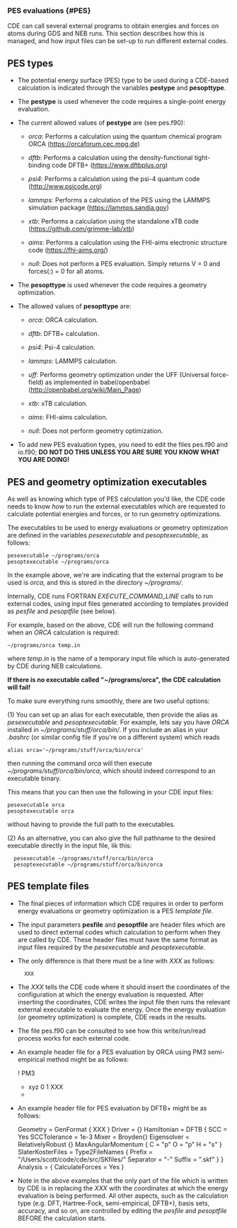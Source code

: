 ### PES evaluations {#PES}

CDE can call several external programs to obtain energies and forces on atoms during GDS and NEB runs. This section describes how this is managed, and how input files can be set-up to run different external codes.

## PES types

- The potential energy surface (PES) type to be used during a CDE-based calculation is indicated through the variables **pestype** and **pesopttype**.

- The **pestype** is used whenever the code requires a single-point energy evaluation.

- The current allowed values of **pestype** are (see pes.f90):
	- *orca*: Performs a calculation using the quantum chemical program ORCA (https://orcaforum.cec.mpg.de)

	- *dftb*: Performs a calculation using the density-functional tight-binding code DFTB+ (https://www.dftbplus.org)

	- *psi4*: Performs a calculation using the psi-4 quantum code (http://www.psicode.org)

	- *lammps*: Performs a calculation of the PES using the LAMMPS simulation package (https://lammps.sandia.gov)

	- *xtb*: Performs a calculation using the standalone xTB code (https://github.com/grimme-lab/xtb)

	- *aims*: Performs a calculation using the FHI-aims electronic structure code (https://fhi-aims.org/)

	- *null*: Does not perform a PES evaluation. Simply returns V = 0 and forces(:) = 0 for all atoms.


- The **pesopttype** is used whenever the code requires a geometry optimization.

- The allowed values of **pesopttype** are:
	- *orca*: ORCA calculation.

	- *dftb*: DFTB+ calculation.

	- *psi4*: Psi-4 calculation.

	- *lammps*: LAMMPS calculation.

	- *uff*: Performs geometry optimization under the UFF (Universal force-field) as implemented in babel/openbabel (http://openbabel.org/wiki/Main_Page)

	- *xtb*: xTB calculation.

	- *aims*: FHI-aims calculation.

	- *null*: Does not perform geometry optimization.

- To add new PES evaluation types, you need to edit the files pes.f90 and io.f90; **DO NOT DO THIS UNLESS YOU ARE SURE YOU KNOW WHAT YOU ARE DOING!**

## PES and geometry optimization executables

As well as knowing which type of PES calculation you'd like, the CDE code needs to know *how* to run the external executables which are requested to calculate potential energies and forces, or to run geometry optimizations.

The executables to be used to energy evaluations or geometry optimization are defined in the variables *pesexecutable* and *pesoptexecutable*, as follows:

    pesexecutable ~/programs/orca
    pesoptexecutable ~/programs/orca

In the example above, we're are indicating that the external program to be used is *orca*, and this is stored in the directory *~/programs/*.

Internally, CDE runs FORTRAN *EXECUTE_COMMAND_LINE* calls to run external codes, using input files generated according to templates provided as *pesfile* and *pesoptfile* (see below).

For example, based on the above, CDE will run the following command when an *ORCA* calculation is required:

	~/programs/orca temp.in

where *temp.in* is the name of a temporary input file which is auto-generated by CDE during NEB calculations.

**If there is no executable called "~/programs/orca", the CDE calculation will fail!**

To make sure everything runs smoothly, there are two useful options:

(1) You can set up an alias for each executable, then provide the alias as *pesexecutable* and *pesoptexecutable*. For example, lets say you have *ORCA* installed in *~/programs/stuff/orca/bin/*. If you include an alias in your *.bashrc* (or similar config file if you're on a different system) which reads

	alias orca='~/programs/stuff/orca/bin/orca'

then running the command *orca* will then execute *~/programs/stuff/orca/bin/orca*, which should indeed correspond to an executable binary.

This means that you can then use the following in your CDE input files:


    pesexecutable orca
    pesoptexecutable orca

without having to provide the full path to the executables.

(2) As an alternative, you can also give the full pathname to the desired executable directly in the input file, lik this:

      pesexecutable ~/programs/stuff/orca/bin/orca
      pesoptexecutable ~/programs/stuff/orca/bin/orca


## PES template files

- The final pieces of information which CDE requires in order to perform energy evaluations or geometry optimization is a PES *template file*.

- The input parameters **pesfile** and **pesoptfile** are header files which are used to direct external codes which calculation to perform when they are called by CDE. These header files must have the same format as input files required by the *pesexecutable* and *pesoptexecutable*.

- The only difference is that there must be a line with *XXX* as follows:


		XXX

- The *XXX* tells the CDE code where it should insert the coordinates of the configuration at which the energy evaluation is requested. After inserting the coordinates, CDE writes the input file then runs the relevant external executable to evaluate the energy. Once the energy evaluation (or geometry optimization) is complete, CDE reads in the results.
- The file pes.f90 can be consulted to see how this write/run/read process works for each external code.
- An example header file for a PES evaluation by ORCA using PM3 semi-empirical method might be as follows:


	! PM3
	* xyz 0 1
	XXX
	*


- An example header file for PES evaluation by DFTB+ might be as follows:


	 Geometry = GenFormat {
	XXX
 	}
 	Driver = {}
	 Hamiltonian = DFTB {
	 SCC = Yes
	 SCCTolerance = 1e-3
	 Mixer = Broyden{}
	 Eigensolver = RelativelyRobust {}
 	MaxAngularMomentum {
	 C = "p"
 	O = "p"
 	H = "s"
	 }
 	SlaterKosterFiles = Type2FileNames {
 	Prefix = "/Users/scott/code/cde/src/SKfiles/"
	 Separator = "-"
	 Suffix = ".skf"
	 }
 	}
 	Analysis = {
 	CalculateForces = Yes
	 }

- Note in the above examples that the only part of the file which is written by CDE is in replacing the *XXX* with the coordinates at which the energy evaluation is being performed. All other aspects, such as the calculation type (e.g. DFT, Hartree-Fock, semi-empirical, DFTB+), basis sets, accuracy, and so on, are controlled by editing the *pesfile* and *pesoptfile* BEFORE the calculation starts.
